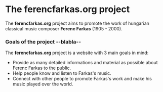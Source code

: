# The ferencfarkas.org project

The **ferencfarkas.org** project aims to promote the work of hungarian classical music composer **Ferenc Farkas** (1905 - 2000).

### Goals of the project --blabla--

The **ferencfarkas.org** project is a website with 3 main goals in mind:

 - Provide as many detailed informations and material as possible about Ferenc Farkas to the public.
 - Help people know and listen to Farkas's music.
 - Connect with other people to promote Farkas's work and make his music played over the world.
